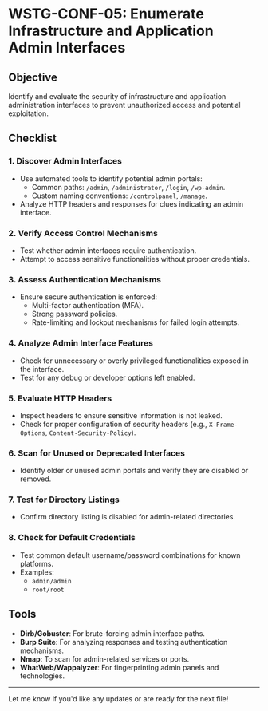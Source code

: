 # WSTG-CONF-05: Enumerate Infrastructure and Application Admin Interfaces

## Objective
Identify and evaluate the security of infrastructure and application administration interfaces to prevent unauthorized access and potential exploitation.

## Checklist

### 1. Discover Admin Interfaces
- Use automated tools to identify potential admin portals:
  - Common paths: `/admin`, `/administrator`, `/login`, `/wp-admin`.
  - Custom naming conventions: `/controlpanel`, `/manage`.
- Analyze HTTP headers and responses for clues indicating an admin interface.

### 2. Verify Access Control Mechanisms
- Test whether admin interfaces require authentication.
- Attempt to access sensitive functionalities without proper credentials.

### 3. Assess Authentication Mechanisms
- Ensure secure authentication is enforced:
  - Multi-factor authentication (MFA).
  - Strong password policies.
  - Rate-limiting and lockout mechanisms for failed login attempts.

### 4. Analyze Admin Interface Features
- Check for unnecessary or overly privileged functionalities exposed in the interface.
- Test for any debug or developer options left enabled.

### 5. Evaluate HTTP Headers
- Inspect headers to ensure sensitive information is not leaked.
- Check for proper configuration of security headers (e.g., `X-Frame-Options`, `Content-Security-Policy`).

### 6. Scan for Unused or Deprecated Interfaces
- Identify older or unused admin portals and verify they are disabled or removed.

### 7. Test for Directory Listings
- Confirm directory listing is disabled for admin-related directories.

### 8. Check for Default Credentials
- Test common default username/password combinations for known platforms.
- Examples:
  - `admin/admin`
  - `root/root`

## Tools
- **Dirb/Gobuster**: For brute-forcing admin interface paths.
- **Burp Suite**: For analyzing responses and testing authentication mechanisms.
- **Nmap**: To scan for admin-related services or ports.
- **WhatWeb/Wappalyzer**: For fingerprinting admin panels and technologies.

---

Let me know if you'd like any updates or are ready for the next file!
